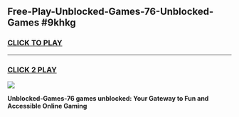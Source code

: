 
## Free-Play-Unblocked-Games-76-Unblocked-Games #9khkg
<h3>
<a href="https://news.freeplayer.one?title=Unblocked-Games-76&ref=8M">CLICK TO PLAY</a></h3>
<hr>

<h3>
<a href="https://news.freeplayer.one?title=Unblocked-Games-76&ref=8M">CLICK 2 PLAY</a>
  
</h3>

<a href="https://news.freeplayer.one?title=Unblocked-Games-76&ref=8M"><img src="https://clearcache.store/games.png"></a>


**Unblocked-Games-76 games unblocked: Your Gateway to Fun and Accessible Online Gaming**
